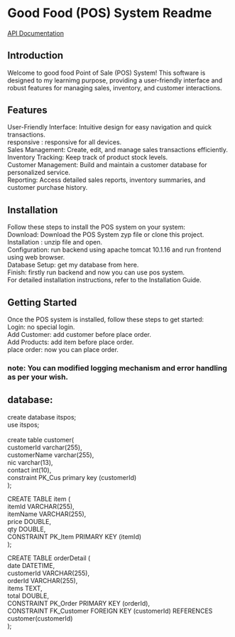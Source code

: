 <H1>Good Food (POS) System Readme</H1>
<H4></H4><a href="https://documenter.getpostman.com/view/25971237/2s9YsRd9m1">API Documentation</a></H4>
<H2>Introduction</H2>
Welcome to good food Point of Sale (POS) System! This software is designed to my learnimg purpose, providing a user-friendly interface and robust features for managing sales, inventory, and customer interactions.

<H2>Features</H2>
User-Friendly Interface: Intuitive design for easy navigation and quick transactions.<br>
responsive : responsive for all devices.<br>
Sales Management: Create, edit, and manage sales transactions efficiently.<br>
Inventory Tracking: Keep track of product stock levels.<br>
Customer Management: Build and maintain a customer database for personalized service.<br>
Reporting: Access detailed sales reports, inventory summaries, and customer purchase history.

<H2>Installation</H2>
Follow these steps to install the POS system on your system:<br>
Download: Download the POS System zyp file or clone this project.<br>
Installation : unzip file and open.<br>
Configuration: run backend using apache tomcat 10.1.16 and run frontend using web browser.<br>
Database Setup: get my database from here.<br>
Finish: firstly run backend and now you can use pos system.<br>
For detailed installation instructions, refer to the Installation Guide.

<H2>Getting Started</H2>
Once the POS system is installed, follow these steps to get started:<br>
Login: no special login.<br>
Add Customer: add customer before place order.<br>
Add Products: add item before place order.<br>
place order: now you can place order.

<H3>note: You can modified logging mechanism and error handling as per your wish.</H3>

<H2>database:</H2>
create database itspos;<br>
use itspos;<br><br>
create table customer(<br>
	customerId varchar(255),<br>
	customerName varchar(255),<br>
	nic varchar(13),<br>
	contact int(10),<br>
	constraint PK_Cus primary key (customerId)<br>
);<br>

CREATE TABLE item (<br>
    itemId VARCHAR(255),<br>
    itemName VARCHAR(255),<br>
    price DOUBLE,<br>
    qty DOUBLE,<br>
    CONSTRAINT PK_Item PRIMARY KEY (itemId)<br>
);<br>

CREATE TABLE orderDetail (<br>
    date DATETIME,<br>
    customerId VARCHAR(255),<br>
    orderId VARCHAR(255),<br>
    items TEXT,<br>
    total DOUBLE,<br>
    CONSTRAINT PK_Order PRIMARY KEY (orderId),<br>
    CONSTRAINT FK_Customer FOREIGN KEY (customerId) REFERENCES customer(customerId)<br>
);
